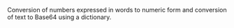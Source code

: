 Conversion of numbers expressed in words to numeric form and conversion of text to Base64 using a dictionary.
